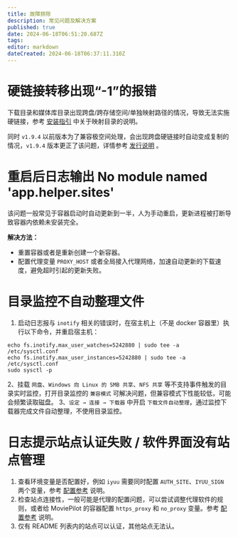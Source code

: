 ```yaml
---
title: 故障排除
description: 常见问题及解决方案
published: true
date: 2024-06-18T06:51:20.687Z
tags: 
editor: markdown
dateCreated: 2024-06-18T06:37:11.310Z
---
```


# 硬链接转移出现“-1”的报错

下载目录和媒体库目录出现跨盘/跨存储空间/单独映射路径的情况，导致无法实施硬链接，参考 [安装指引](/install) 中关于映射目录的说明。

同时 `v1.9.4` 以前版本为了兼容极空间处理，会出现跨盘硬链接时自动变成复制的情况，`v1.9.4` 版本更正了该问题，详情参考 [发行说明](/release) 。


# 重启后日志输出 No module named 'app.helper.sites'

该问题一般常见于容器启动时自动更新到一半，人为手动重启，更新进程被打断导致容器内依赖未安装完全。

**解决方法：**

- 重置容器或者是重新创建一个新容器。
- 配置代理变量 `PROXY_HOST` 或者全局接入代理网络，加速自动更新的下载速度，避免超时引起的更新失败。


# 目录监控不自动整理文件

1. 启动日志报与 `inotify` 相关的错误时，在宿主机上（不是 docker 容器里）执行以下命令，并重启宿主机：

```shell
echo fs.inotify.max_user_watches=5242880 | sudo tee -a /etc/sysctl.conf
echo fs.inotify.max_user_instances=5242880 | sudo tee -a /etc/sysctl.conf
sudo sysctl -p
```

2、挂载 `网盘`、`Windows 向 Linux 的 SMB 共享`、`NFS 共享` 等不支持事件触发的目录实时监控，打开目录监控的 `兼容模式` 可解决问题，但兼容模式下性能较低，可能会频繁读取磁盘。
3、`设定 → 连接 → 下载器` 中开启 `下载文件自动整理`，通过监控下载器完成文件自动整理，不使用目录监控。

# 日志提示站点认证失败 / 软件界面没有站点管理

1. 查看环境变量是否配置好，例如 `iyuu` 需要同时配置 `AUTH_SITE`、`IYUU_SIGN` 两个变量，参考 [配置参考](/configuration) 说明。
2. 检查站点连接性，一般可能是代理的配置问题，可以尝试调整代理软件的规则，或者给 MoviePilot 的容器配置 `https_proxy` 和 `no_proxy` 变量。参考 [配置参考](/configuration) 说明。
3. 仅有 README 列表内的站点可以认证，其他站点无法认。